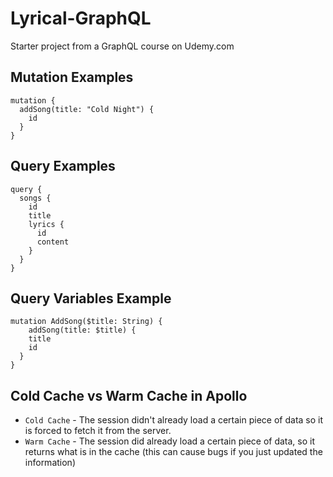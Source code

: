 # Lyrical-GraphQL
Starter project from a GraphQL course on Udemy.com

## Mutation Examples

```
mutation {
  addSong(title: "Cold Night") {
    id
  }
}

```

## Query Examples

```
query {
  songs {
    id
    title
    lyrics {
      id
      content
    }
  }
}

```


## Query Variables Example

```
mutation AddSong($title: String) {
	addSong(title: $title) {
    title
    id
  }
}

```

## Cold Cache vs Warm Cache in Apollo

* `Cold Cache` - The session didn't already load a certain piece of data so it is forced to fetch it from the server.
* `Warm Cache` - The session did already load a certain piece of data, so it returns what is in the cache (this can cause bugs if you just updated the information)
